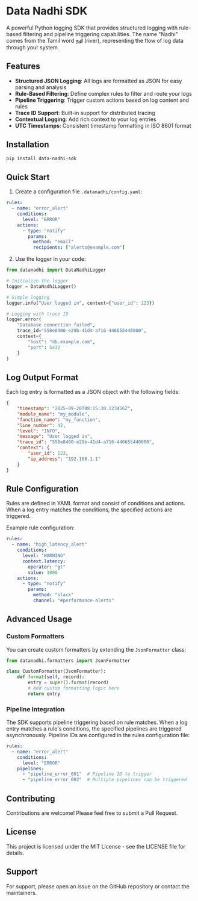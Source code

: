# Data Nadhi SDK

A powerful Python logging SDK that provides structured logging with rule-based filtering and pipeline triggering capabilities. The name "Nadhi" comes from the Tamil word நதி (river), representing the flow of log data through your system.

## Features

- **Structured JSON Logging**: All logs are formatted as JSON for easy parsing and analysis
- **Rule-Based Filtering**: Define complex rules to filter and route your logs
- **Pipeline Triggering**: Trigger custom actions based on log content and rules
- **Trace ID Support**: Built-in support for distributed tracing
- **Contextual Logging**: Add rich context to your log entries
- **UTC Timestamps**: Consistent timestamp formatting in ISO 8601 format

## Installation

```bash
pip install data-nadhi-sdk
```

## Quick Start

1. Create a configuration file `.datanadhi/config.yaml`:

```yaml
rules:
  - name: "error_alert"
    conditions:
      level: "ERROR"
    actions:
      - type: "notify"
        params:
          method: "email"
          recipients: ["alerts@example.com"]
```

2. Use the logger in your code:

```python
from datanadhi import DataNadhiLogger

# Initialize the logger
logger = DataNadhiLogger()

# Simple logging
logger.info("User logged in", context={"user_id": 123})

# Logging with trace ID
logger.error(
    "Database connection failed",
    trace_id="550e8400-e29b-41d4-a716-446655440000",
    context={
        "host": "db.example.com",
        "port": 5432
    }
)
```

## Log Output Format

Each log entry is formatted as a JSON object with the following fields:

```json
{
    "timestamp": "2025-09-20T08:15:30.123456Z",
    "module_name": "my_module",
    "function_name": "my_function",
    "line_number": 42,
    "level": "INFO",
    "message": "User logged in",
    "trace_id": "550e8400-e29b-41d4-a716-446655440000",
    "context": {
        "user_id": 123,
        "ip_address": "192.168.1.1"
    }
}
```

## Rule Configuration

Rules are defined in YAML format and consist of conditions and actions. When a log entry matches the conditions, the specified actions are triggered.

Example rule configuration:

```yaml
rules:
  - name: "high_latency_alert"
    conditions:
      level: "WARNING"
      context.latency:
        operator: "gt"
        value: 1000
    actions:
      - type: "notify"
        params:
          method: "slack"
          channel: "#performance-alerts"
```

## Advanced Usage

### Custom Formatters

You can create custom formatters by extending the `JsonFormatter` class:

```python
from datanadhi.formatters import JsonFormatter

class CustomFormatter(JsonFormatter):
    def format(self, record):
        entry = super().format(record)
        # Add custom formatting logic here
        return entry
```

### Pipeline Integration

The SDK supports pipeline triggering based on rule matches. When a log entry matches a rule's conditions, the specified pipelines are triggered asynchronously. Pipeline IDs are configured in the rules configuration file:

```yaml
rules:
  - name: "error_alert"
    conditions:
      level: "ERROR"
    pipelines:
      - "pipeline_error_001"  # Pipeline ID to trigger
      - "pipeline_error_002"  # Multiple pipelines can be triggered
```

## Contributing

Contributions are welcome! Please feel free to submit a Pull Request.

## License

This project is licensed under the MIT License - see the LICENSE file for details.

## Support

For support, please open an issue on the GitHub repository or contact the maintainers.